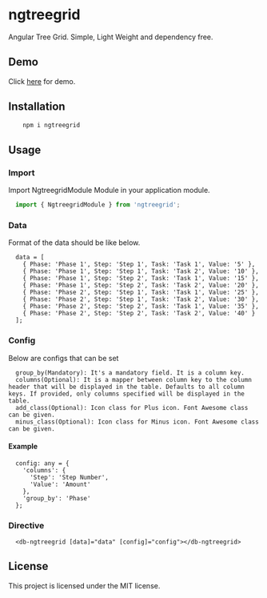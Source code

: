 # ngtreegrid
Angular Tree Grid. Simple, Light Weight and dependency free.

## Demo

Click <a href="https://ng-tree-grid.stackblitz.io/" target="_blank">here</a> for demo.

## Installation

```bash
    npm i ngtreegrid
```

## Usage

### Import
Import NgtreegridModule Module in your application module.

```javascript
  import { NgtreegridModule } from 'ngtreegrid';
```

### Data
Format of the data should be like below.

```
  data = [
    { Phase: 'Phase 1', Step: 'Step 1', Task: 'Task 1', Value: '5' },
    { Phase: 'Phase 1', Step: 'Step 1', Task: 'Task 2', Value: '10' },
    { Phase: 'Phase 1', Step: 'Step 2', Task: 'Task 1', Value: '15' },
    { Phase: 'Phase 1', Step: 'Step 2', Task: 'Task 2', Value: '20' },
    { Phase: 'Phase 2', Step: 'Step 1', Task: 'Task 1', Value: '25' },
    { Phase: 'Phase 2', Step: 'Step 1', Task: 'Task 2', Value: '30' },
    { Phase: 'Phase 2', Step: 'Step 2', Task: 'Task 1', Value: '35' },
    { Phase: 'Phase 2', Step: 'Step 2', Task: 'Task 2', Value: '40' }
  ];
```

### Config
Below are configs that can be set

```
  group_by(Mandatory): It's a mandatory field. It is a column key.
  columns(Optional): It is a mapper between column key to the column header that will be displayed in the table. Defaults to all column keys. If provided, only columns specified will be displayed in the table.
  add_class(Optional): Icon class for Plus icon. Font Awesome class can be given.
  minus_class(Optional): Icon class for Minus icon. Font Awesome class can be given.
```

#### Example
```
  config: any = {
    'columns': {
      'Step': 'Step Number',
      'Value': 'Amount'
    },
    'group_by': 'Phase'
  };
```

### Directive

```
  <db-ngtreegrid [data]="data" [config]="config"></db-ngtreegrid>
```

## License
This project is licensed under the MIT license.

